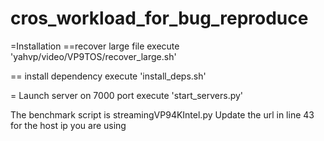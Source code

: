 # cros_workload_for_bug_reproduce

=Installation
==recover large file
execute 'yahvp/video/VP9TOS/recover_large.sh'

== install dependency
execute 'install_deps.sh'

= Launch server on 7000 port
execute 'start_servers.py'


The benchmark script is streamingVP94KIntel.py
Update the url in line 43 for the host ip you are using

